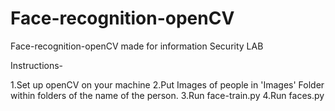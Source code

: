 # Face-recognition-openCV
Face-recognition-openCV made for information Security LAB

Instructions-

1.Set up openCV on your machine
2.Put Images of people in 'Images' Folder within folders of the name of the person.
3.Run face-train.py
4.Run faces.py
